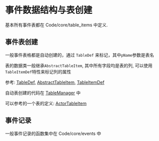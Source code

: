 # 事件数据结构与表创建

基本所有事件表都在 Code/core/table_items 中定义.

## 事件表创建

一般事件表格都是自动创建的，通过 `TableDef` 来标记，其中`pName`参数是表名

表的数据类一般继承`AbstractTableItem`, 其中所有字段均是表的列, 可以使用`TableItemDef`特性来标记列的属性

参考: [TableDef](../Code/attributes/TableDefAttribute.cs), [AbstractTableItem](../Code/core/table_items/AbstractTableItem.cs), [TableItemDef](../Code/attributes/TableItemDefAttribute.cs)

自动表创建的代码在 [TableManager](../Code/core/EventsManager.cs) 中

可以参考的一个表的定义: [ActorTableItem](../Code/core/table_items/ActorTableItem.cs)

## 事件记录

一般事件记录的函数集中在 Code/core/events 中